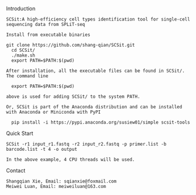 Introduction

    SCSit:A high-efficiency cell types identification tool for single-cell sequencing data from SPLiT-seq

    Install from executable binaries

    git clone https://github.com/shang-qian/SCSit.git
      cd SCSit/
      ./make.sh
      export PATH=$PATH:$(pwd)

    After installation, all the executable files can be found in SCSit/. The command line

      export PATH=$PATH:$(pwd)

    above is used for adding SCSit/ to the system PATH.
    
    Or, SCSit is part of the Anaconda distribution and can be installed with Anaconda or Miniconda with PyPI
    
      pip install -i https://pypi.anaconda.org/susiew01/simple scsit-tools
    
    
Quick Start

    SCSit -r1 input_r1.fastq -r2 input_r2.fastq -p primer.list -b barcode.list -t 4 -o output

    In the above example, 4 CPU threads will be used.
Contact

    Shangqian Xie, Email: sqianxie@foxmail.com
    Meiwei Luan, Email: meiweiluan@163.com
